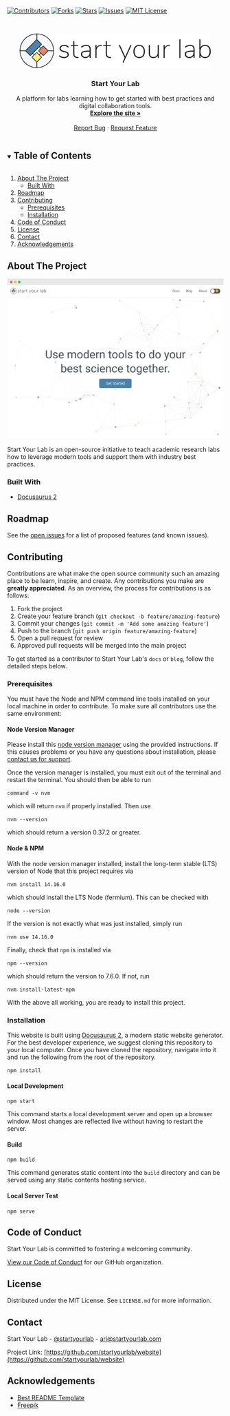 <!--
*** We're using markdown "reference style" links for readability.
*** Reference links are enclosed in brackets [ ] instead of parentheses ( ).
*** TODO: See the bottom of this document for the declaration of the reference variables
*** for contributors-url, forks-url, etc. Alternative option for links:
*** https://www.markdownguide.org/basic-syntax/#reference-style-links
-->
[![Contributors][contributors-shield]][contributors-url]
[![Forks][forks-shield]][forks-url]
[![Stars][stars-shield]][stars-url]
[![Issues][issues-shield]][issues-url]
[![MIT License][license-shield]][license-url]

<!-- PROJECT LOGO -->
<br />
<p align="center">
  <a href="https://github.com/startyourlab/website">
    <img src="static/img/logo.png" alt="Logo" height="80">
  </a>

  <h3 align="center">Start Your Lab</h3>

  <p align="center">
    A platform for labs learning how to get started with best practices and digital collaboration tools.
    <br />
    <a href="https://www.startyourlab.com"><strong>Explore the site »</strong></a>
    <br />
    <br />
    <a href="https://github.com/startyourlab/website/issues">Report Bug</a>
    ·
    <a href="https://github.com/startyourlab/website/issues">Request Feature</a>
  </p>
</p>



<!-- TABLE OF CONTENTS -->
<details open="open">
  <summary><h2 style="display: inline-block">Table of Contents</h2></summary>
  <ol>
    <li>
      <a href="#about-the-project">About The Project</a>
      <ul>
        <li><a href="#built-with">Built With</a></li>
      </ul>
    </li>
    <li><a href="#roadmap">Roadmap</a></li>
    <li>
      <a href="#contributing">Contributing</a>
      <ul>
        <li><a href="#prerequisites">Prerequisites</a></li>
        <li><a href="#installation">Installation</a></li>
      </ul>
    </li>
    <li><a href="#code-of-conduct">Code of Conduct</a></li>
    <li><a href="#license">License</a></li>
    <li><a href="#contact">Contact</a></li>
    <li><a href="#acknowledgements">Acknowledgements</a></li>
  </ol>
</details>

<!-- TODO: ABOUT THE PROJECT -->
## About The Project

[![Start Your Lab Screen Shot][product-screenshot]](https://www.startyourlab.com)

Start Your Lab is an open-source initiative to teach academic research
labs how to leverage modern tools and support them with industry best practices.

### Built With

* [Docusaurus 2](https://v2.docusaurus.io/)

<!-- TODO: ROADMAP -->
## Roadmap

See the [open issues](https://github.com/startyourlab/website/issues) for a list of proposed features (and known issues).

<!-- TODO: CONTRIBUTING -->
## Contributing

Contributions are what make the open source community such an amazing place to be
learn, inspire, and create. Any contributions you make are **greatly appreciated**.
As an overview, the process for contributions is as follows:

1. Fork the project
3. Create your feature branch (`git checkout -b feature/amazing-feature`)
4. Commit your changes (`git commit -m 'Add some amazing feature'`)
5. Push to the branch (`git push origin feature/amazing-feature`)
6. Open a pull request for review
7. Approved pull requests will be merged into the main project

To get started as a contributor to Start Your Lab's `docs` or `blog`, follow the detailed
steps below.

### Prerequisites

You must have the Node and NPM command line tools installed on your local machine in order to contribute. To
make sure all contributors use the same environment:

#### Node Version Manager

Please install this [node version manager](https://github.com/nvm-sh/nvm/#installing-and-updating) using the provided
instructions. If this causes problems or you have any questions about installation, please [contact us for support](./.github/SUPPORT.md).

Once the version manager is installed, you must exit out of the terminal and
restart the terminal. You should then be able to run

```
command -v nvm
```

which will return `nvm` if properly installed. Then use

```
nvm --version
```

which should return a version 0.37.2 or greater.

#### Node & NPM

With the node version manager installed, install the long-term stable (LTS) version of Node that this
project requires via

```
nvm install 14.16.0
```

which should install the LTS Node (fermium). This can be checked with

```
node --version
```

If the version is not exactly what was just installed, simply run

```
nvm use 14.16.0
```

Finally, check that `npm` is installed via

```
npm --version
```

which should return the version to 7.6.0. If not, run

```
nvm install-latest-npm
```

With the above all working, you are ready to install this project.

### Installation

This website is built using [Docusaurus 2](https://v2.docusaurus.io/), a modern static website generator.
For the best developer experience, we suggest cloning this repository to your local computer. Once you
have cloned the repository, navigate into it and run the following from the root of the repository.

```console
npm install
```

#### Local Development

```console
npm start
```

This command starts a local development server and open up a browser window. Most changes are reflected live without having to restart the server.

#### Build

```console
npm build
```

This command generates static content into the `build` directory and can be served using any static contents hosting service.

#### Local Server Test

```console
npm serve
```

## Code of Conduct

Start Your Lab is committed to fostering a welcoming community.

[View our Code of Conduct](https://github.com/startyourlab/.github/tree/main/CODE_OF_CONDUCT.md) for our GitHub organization.

<!-- LICENSE -->
## License

Distributed under the MIT License. See `LICENSE.md` for more information.

<!-- CONTACT -->
## Contact

Start Your Lab - [@startyourlab](https://twitter.com/startyourlab) - ari@startyourlab.com

Project Link: [https://github.com/startyourlab/website](https://github.com/startyourlab/website)

<!-- ACKNOWLEDGEMENTS -->
## Acknowledgements

* [Best README Template](https://github.com/othneildrew/Best-README-Template)
* [Freepik](https://www.freepik.com/)

<!-- MARKDOWN LINKS & IMAGES -->
<!-- https://www.markdownguide.org/basic-syntax/#reference-style-links -->
[contributors-shield]: https://img.shields.io/github/contributors/startyourlab/website?style=for-the-badge
[contributors-url]: https://github.com/startyourlab/website/graphs/contributors
[forks-shield]: https://img.shields.io/github/forks/startyourlab/website?style=for-the-badge
[forks-url]: https://github.com/staryourlab/website/network/members
[stars-shield]: https://img.shields.io/github/stars/startyourlab/website?style=for-the-badge
[stars-url]: https://github.com/staryourlab/website/stargazers
[issues-shield]: https://img.shields.io/github/issues/startyourlab/website?style=for-the-badge
[issues-url]: https://github.com/staryourlab/website/issues
[license-shield]: https://img.shields.io/github/license/startyourlab/website?style=for-the-badge
[license-url]: https://github.com/startyourlab/website/blob/main/LICENSE.md
[product-screenshot]: static/img/product-screenshot.png
